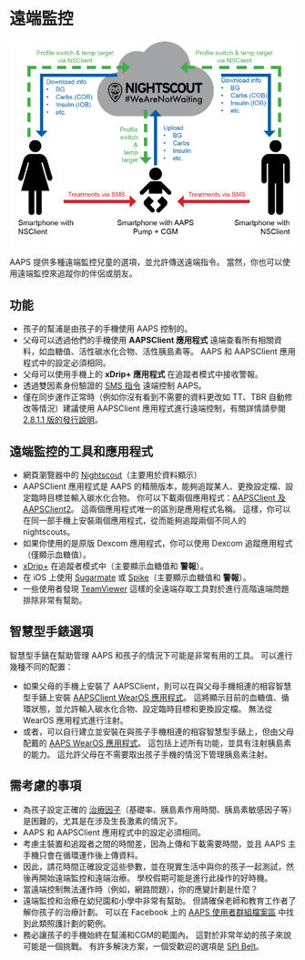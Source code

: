 # 遠端監控

![監控兒童](../images/KidsMonitoring.png)

AAPS 提供多種遠端監控兒童的選項，並允許傳送遠端指令。 當然，你也可以使用遠端監控來追蹤你的伴侶或朋友。

## 功能

- 孩子的幫浦是由孩子的手機使用 AAPS 控制的。
- 父母可以透過他們的手機使用 **AAPSClient 應用程式** 遠端查看所有相關資料，如血糖值、活性碳水化合物、活性胰島素等。 AAPS 和 AAPSClient 應用程式中的設定必須相同。
- 父母可以使用手機上的 **xDrip+ 應用程式** 在追蹤者模式中接收警報。
- 透過雙因素身份驗證的 [SMS 指令](../Children/SMS-Commands.md) 遠端控制 AAPS。
- 僅在同步運作正常時（例如你沒有看到不需要的資料更改如 TT、TBR 自動修改等情況）建議使用 AAPSClient 應用程式進行遠端控制，有關詳情請參閱 [2.8.1.1 版的發行說明](Releasenotes-important-hints-2-8-1-1)。

## 遠端監控的工具和應用程式

- 網頁瀏覽器中的 [Nightscout](https://nightscout.github.io/)（主要用於資料顯示）
- AAPSClient 應用程式是 AAPS 的精簡版本，能夠追蹤某人、更換設定檔、設定臨時目標並輸入碳水化合物。 你可以下載兩個應用程式：[AAPSClient 及 AAPSClient2](https://github.com/nightscout/AndroidAPS/releases/)。 這兩個應用程式唯一的區別是應用程式名稱。 這樣，你可以在同一部手機上安裝兩個應用程式，從而能夠追蹤兩個不同人的nightscouts。
- 如果你使用的是原版 Dexcom 應用程式，你可以使用 Dexcom 追蹤應用程式（僅顯示血糖值）。
- [xDrip+](../Configuration/xdrip.md) 在追蹤者模式中（主要顯示血糖值和 **警報**）。
- 在 iOS 上使用 [Sugarmate](https://sugarmate.io/) 或 [Spike](https://spike-app.com/)（主要顯示血糖值和 **警報**）。
- 一些使用者發現 [TeamViewer](https://www.teamviewer.com/) 這樣的全遠端存取工具對於進行高階遠端問題排除非常有幫助。

## 智慧型手錶選項

智慧型手錶在幫助管理 AAPS 和孩子的情況下可能是非常有用的工具。 可以進行幾種不同的配置：

- 如果父母的手機上安裝了 AAPSClient，則可以在與父母手機相連的相容智慧型手錶上安裝 [AAPSClient WearOS 應用程式](https://github.com/nightscout/AndroidAPS/releases/)。 這將顯示目前的血糖值、循環狀態，並允許輸入碳水化合物、設定臨時目標和更換設定檔。 無法從 WearOS 應用程式進行注射。
- 或者，可以自行建立並安裝在與孩子手機相連的相容智慧型手錶上，但由父母配戴的 [AAPS WearOS 應用程式](https://androidaps.readthedocs.io/en/latest/Configuration/Watchfaces.html)。 這包括上述所有功能，並具有注射胰島素的能力。 這允許父母在不需要取出孩子手機的情況下管理胰島素注射。

## 需考慮的事項

- 為孩子設定正確的 [治療因子](FAQ-how-to-begin)（基礎率、胰島素作用時間、胰島素敏感因子等）是困難的，尤其是在涉及生長激素的情況下。
- AAPS 和 AAPSClient 應用程式中的設定必須相同。
- 考慮主裝置和追蹤者之間的時間差，因為上傳和下載需要時間，並且 AAPS 主手機只會在循環運作後上傳資料。
- 因此，請花時間正確設定這些參數，並在現實生活中與你的孩子一起測試，然後再開始遠端監控和遠端治療。 學校假期可能是進行此操作的好時機。
- 當遠端控制無法運作時（例如，網路問題），你的應變計劃是什麼？
- 遠端監控和治療在幼兒園和小學中非常有幫助。 但請確保老師和教育工作者了解你孩子的治療計劃。 可以在 Facebook 上的 [AAPS 使用者群組檔案區](https://www.facebook.com/groups/AndroidAPSUsers/files/) 中找到此類照護計劃的範例。
- 務必讓孩子的手機始終在幫浦和CGM的範圍內。 這對於非常年幼的孩子來說可能是一個挑戰。 有許多解決方案，一個受歡迎的選項是 [SPI Belt](https://spibelt.com/collections/kids-belts)。
